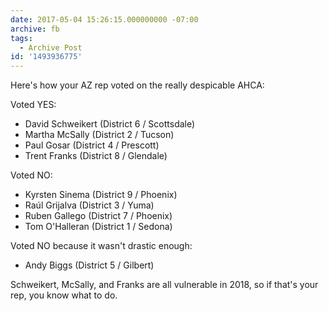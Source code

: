 ```yaml
---
date: 2017-05-04 15:26:15.000000000 -07:00
archive: fb
tags: 
  - Archive Post
id: '1493936775'
---
```


Here's how your AZ rep voted on the really despicable AHCA:

Voted YES:
* David Schweikert (District 6 / Scottsdale)
* Martha McSally (District 2 / Tucson)
* Paul Gosar (District 4 / Prescott)
* Trent Franks (District 8 / Glendale)

Voted NO:
* Kyrsten Sinema (District 9 / Phoenix)
* Raúl Grijalva (District 3 / Yuma)
* Ruben Gallego (District 7 / Phoenix)
* Tom O'Halleran (District 1 / Sedona)

Voted NO because it wasn't drastic enough:
* Andy Biggs (District 5 / Gilbert)

Schweikert, McSally, and Franks are all vulnerable in 2018, so if that's your rep, you know what to do.
